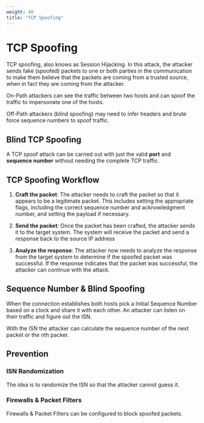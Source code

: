 ```yaml
---
weight: 40
title: "TCP Spoofing"
---
```


# TCP Spoofing

TCP spoofing, also knows as Session Hijacking. In this attack, the attacker sends fake (spoofed) packets to one or both parties in the communication to make them believe that the packets are coming from a trusted source, when in fact they are coming from the attacker.

On-Path attackers can see the traffic between two hosts and can spoof the traffic to impersonate one of the hosts.

Off-Path attackers (blind spoofing) may need to infer headers and brute force sequence numbers to spoof traffic.

## Blind TCP Spoofing

A TCP spoof attack can be carried out with just the valid **port** and **sequence number** without needing the complete TCP traffic.

## TCP Spoofing Workflow

1. **Craft the packet**: The attacker needs to craft the packet so that it appears to be a legitimate packet. This includes setting the appropriate flags, including the correct sequence number and acknowledgment number, and setting the payload if necessary.

2. **Send the packet**: Once the packet has been crafted, the attacker sends it to the target system. The system will receive the packet and send a response back to the source IP address

3. **Analyze the response**: The attacker now needs to analyze the response from the target system to determine if the spoofed packet was successful. If the response indicates that the packet was successful, the attacker can continue with the attack.

## Sequence Number & Blind Spoofing

When the connection establishes both hosts pick a Initial Sequence Number based on a clock and share it with each other. An attacker can listen on their traffic and figure out the ISN.

With the ISN the attacker can calculate the sequence number of the next packet or the nth packer.

## Prevention

### ISN Randomization

The idea is to randomize the ISN so that the attacker cannot guess
it.

### Firewalls & Packet Filters

Firewalls & Packet Filters can be configured to block spoofed packets.
